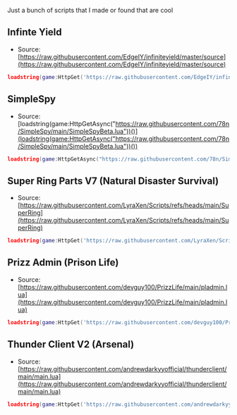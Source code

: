 Just a bunch of scripts that I made or found that are cool
## Infinte Yield

* Source: [https://raw.githubusercontent.com/EdgeIY/infiniteyield/master/source](https://raw.githubusercontent.com/EdgeIY/infiniteyield/master/source)
```lua
loadstring(game:HttpGet('https://raw.githubusercontent.com/EdgeIY/infiniteyield/master/source'))()
```
## SimpleSpy
* Source: [loadstring(game:HttpGetAsync("https://raw.githubusercontent.com/78n/SimpleSpy/main/SimpleSpyBeta.lua"))()](loadstring(game:HttpGetAsync("https://raw.githubusercontent.com/78n/SimpleSpy/main/SimpleSpyBeta.lua"))())
```lua
loadstring(game:HttpGetAsync("https://raw.githubusercontent.com/78n/SimpleSpy/main/SimpleSpyBeta.lua"))()
```

## Super Ring Parts V7 (Natural Disaster Survival)

* Source: [https://raw.githubusercontent.com/LyraXen/Scripts/refs/heads/main/SuperRing](https://raw.githubusercontent.com/LyraXen/Scripts/refs/heads/main/SuperRing)
```lua
loadstring(game:HttpGet('https://raw.githubusercontent.com/LyraXen/Scripts/refs/heads/main/SuperRing'))()
```

## Prizz Admin (Prison Life)

* Source: [https://raw.githubusercontent.com/devguy100/PrizzLife/main/pladmin.lua](https://raw.githubusercontent.com/devguy100/PrizzLife/main/pladmin.lua)
```lua
loadstring(game:HttpGet('https://raw.githubusercontent.com/devguy100/PrizzLife/main/pladmin.lua'))()
```

## Thunder Client V2 (Arsenal)

* Source: [https://raw.githubusercontent.com/andrewdarkyyofficial/thunderclient/main/main.lua](https://raw.githubusercontent.com/andrewdarkyyofficial/thunderclient/main/main.lua)
```lua
loadstring(game:HttpGet('https://raw.githubusercontent.com/andrewdarkyyofficial/thunderclient/main/main.lua'))();
```
